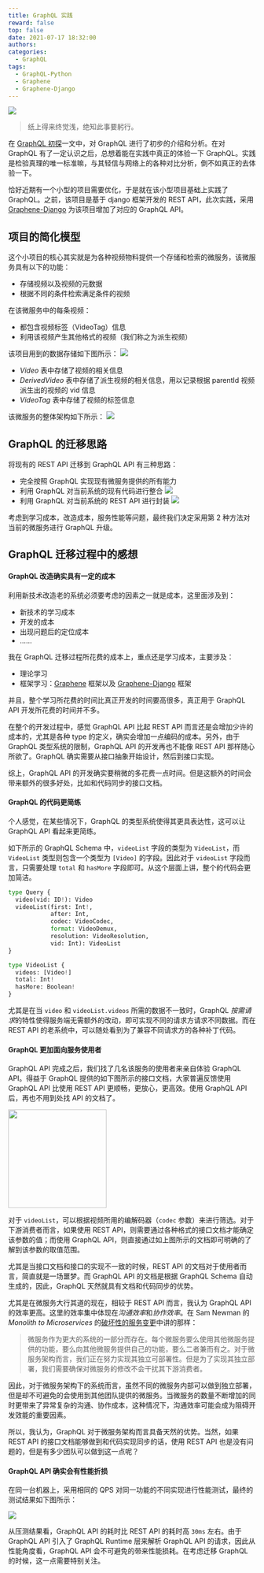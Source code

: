 ```yaml
---
title: GraphQL 实践
reward: false
top: false
date: 2021-07-17 18:32:00
authors:
categories:
  - GraphQL
tags:
  - GraphQL-Python
  - Graphene
  - Graphene-Django
---
```


![](1.png)

> 纸上得来终觉浅，绝知此事要躬行。

在 [GraphQL 初探](/2021/06/15/Preliminary-Exploration-of-the-GraphQL/)一文中，对 GraphQL 进行了初步的介绍和分析。在对 GraphQL 有了一定认识之后，总想着能在实践中真正的体验一下 GraphQL。实践是检验真理的唯一标准嘛，与其轻信与网络上的各种对比分析，倒不如真正的去体验一下。

恰好近期有一个小型的项目需要优化，于是就在该小型项目基础上实践了 GraphQL。之前，该项目是基于 django 框架开发的 REST API，此次实践，采用 [Graphene-Django](https://github.com/graphql-python/graphene-django) 为该项目增加了对应的 GraphQL API。

<!--more-->

## 项目的简化模型
这个小项目的核心其实就是为各种视频物料提供一个存储和检索的微服务，该微服务具有以下的功能：
* 存储视频以及视频的元数据
* 根据不同的条件检索满足条件的视频

在该微服务中的每条视频：
* 都包含视频标签（VideoTag）信息
* 利用该视频产生其他格式的视频（我们称之为派生视频）

该项目用到的数据存储如下图所示：
![](2.png)

* *Video* 表中存储了视频的相关信息
* *DerivedVideo* 表中存储了派生视频的相关信息，用以记录根据 parentId 视频派生出的视频的 vid 信息
* *VideoTag* 表中存储了视频的标签信息

该微服务的整体架构如下所示：
![](3.png)

## GraphQL 的迁移思路
将现有的 REST API 迁移到 GraphQL API 有三种思路：
* 完全按照 GraphQL 实现现有微服务提供的所有能力
* 利用 GraphQL 对当前系统的现有代码进行整合
  ![](4.png)
* 利用 GraphQL 对当前系统的 REST API 进行封装
  ![](5.png)

考虑到学习成本，改造成本，服务性能等问题，最终我们决定采用第 2 种方法对当前的微服务进行 GraphQL 升级。

## GraphQL 迁移过程中的感想
#### GraphQL 改造确实具有一定的成本
利用新技术改造老的系统必须要考虑的因素之一就是成本，这里面涉及到：
* 新技术的学习成本
* 开发的成本
* 出现问题后的定位成本
* ……

我在 GraphQL 迁移过程所花费的成本上，重点还是学习成本，主要涉及：
* 理论学习
* 框架学习：[Graphene](https://docs.graphene-python.org/en/stable/) 框架以及 [Graphene-Django](https://docs.graphene-python.org/projects/django/en/latest/) 框架

并且，整个学习所花费的时间比真正开发的时间要高很多，真正用于 GraphQL API 开发所花费的时间并不多。

在整个的开发过程中，感觉 GraphQL API 比起 REST API 而言还是会增加少许的成本的，尤其是各种 type 的定义，确实会增加一点编码的成本。另外，由于 GraphQL 类型系统的限制，GraphQL API 的开发再也不能像 REST API 那样随心所欲了。GraphQL 确实需要从接口抽象开始设计，然后到接口实现。

综上，GraphQL API 的开发确实要稍微的多花费一点时间。但是这额外的时间会带来额外的很多好处，比如和代码同步的接口文档。

#### GraphQL 的代码更简练
个人感觉，在某些情况下，GraphQL 的类型系统使得其更具表达性，这可以让 GraphQL API 看起来更简练。

如下所示的 GraphQL Schema 中，`videoList` 字段的类型为 `VideoList`，而 `VideoList` 类型则包含一个类型为 `[Video]` 的字段。因此对于 `videoList` 字段而言，只需要处理 `total` 和 `hasMore` 字段即可。从这个层面上讲，整个的代码会更加简洁。

``` python
type Query {
  video(vid: ID!): Video
  videoList(first: Int!, 
            after: Int, 
            codec: VideoCodec, 
            format: VideoDemux, 
            resolution: VideoResolution, 
            vid: Int): VideoList
}

type VideoList {
  videos: [Video!]
  total: Int!
  hasMore: Boolean!
}
```

尤其是在当 `video` 和 `videoList.videos` 所需的数据不一致时，GraphQL *按需请求*的特性使得服务端无需额外的改动，即可实现不同的请求方请求不同数据。而在 REST API 的老系统中，可以随处看到为了兼容不同请求方的各种补丁代码。

#### GraphQL 更加面向服务使用者
GraphQL API 完成之后，我们找了几名该服务的使用者来亲自体验 GraphQL API。得益于 GraphQL 提供的如下图所示的接口文档，大家普遍反馈使用 GraphQL API 比使用 REST API 更顺畅，更放心，更高效。使用 GraphQL API 后，再也不用到处找 API 的文档了。

<p><img src="/2021/07/17/The-First-Python-Project-For-GraphQL/6.gif" width="200px"></p>

对于 `videoList`，可以根据视频所用的编解码器（`codec` 参数）来进行筛选。对于下游消费者而言，如果使用 REST API，则需要通过各种格式的接口文档才能确定该参数的值；而使用 GraphQL API，则直接通过如上图所示的文档即可明确的了解到该参数的取值范围。

尤其是当接口文档和接口的实现不一致的时候，REST API 的文档对于使用者而言，简直就是一场噩梦。而 GraphQL API 的文档是根据 GraphQL Schema 自动生成的，因此，GraphQL 天然就具有文档和代码同步的优势。

尤其是在微服务大行其道的现在，相较于 REST API 而言，我认为 GraphQL API 的效率更高。这里的效率集中体现在*沟通效率*和*协作效率*。在 Sam Newman 的 *Monolith to Microservices* 的[破坏性的服务变更](/monolith-to-microservices/docs/Breaking_Changes.html)中讲的那样：

> 微服务作为更大的系统的一部分而存在。每个微服务要么使用其他微服务提供的功能，要么向其他微服务提供自己的功能，要么二者兼而有之。对于微服务架构而言，我们正在努力实现其独立可部署性。但是为了实现其独立部署，我们需要确保对微服务的修改不会干扰其下游消费者。

因此，对于微服务架构下的系统而言，虽然不同的微服务内部可以做到独立部署，但是却不可避免的会使用到其他团队提供的微服务。当微服务的数量不断增加的同时更带来了异常复杂的沟通、协作成本，这种情况下，沟通效率可能会成为阻碍开发效能的重要因素。

所以，我认为，GraphQL 对于微服务架构而言具备天然的优势。当然，如果 REST API 的接口文档能够做到和代码实现同步的话，使用 REST API 也是没有问题的，但是有多少团队可以做到这一点呢？

#### GraphQL API 确实会有性能折损
在同一台机器上，采用相同的 QPS 对同一功能的不同实现进行性能测试，最终的测试结果如下图所示：

![](7.png)

从压测结果看，GraphQL API 的耗时比 REST API 的耗时高 `30ms` 左右。由于 GraphQL API 引入了 GraphQL Runtime 层来解析 GraphQL API 的请求，因此从性能角度看，GraphQL API 会不可避免的带来性能损耗。在考虑迁移 GraphQL 的时候，这一点需要特别关注。
